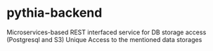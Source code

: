 # pythia-backend
Microservices-based REST interfaced service for DB storage access (Postgresql and S3) 
Unique Access to the mentioned data storages

